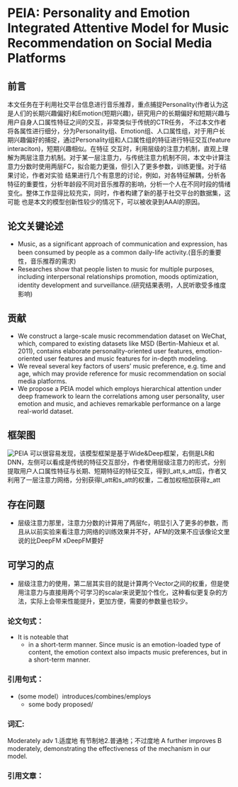 # PEIA: Personality and Emotion Integrated Attentive Model for Music Recommendation on Social Media Platforms 
## 前言
本文任务在于利用社交平台信息进行音乐推荐，重点捕捉Personality(作者认为这是人们的长期兴趣偏好)和Emotion(短期兴趣)，研究用户的长期偏好和短期兴趣与用户自身人口属性特征之间的交互，非常类似于传统的CTR任务，
不过本文作者将各属性进行细分，分为Personality组、Emotion组、人口属性组，对于用户长期兴趣偏好的捕捉，通过Personality组和人口属性组的特征进行特征交互(feature interaciton)，短期兴趣相似。在特征
交互时，利用层级的注意力机制，直观上理解为两层注意力机制。对于某一层注意力，与传统注意力机制不同，本文中计算注意力分数时使用两层FC，拟合能力更强，但引入了更多参数，训练更慢。对于结果讨论，作者对实验
结果进行几个有意思的讨论，例如，对各特征解耦，分析各特征的重要性，分析年龄段不同对音乐推荐的影响，分析一个人在不同时段的情绪变化。整体工作显得比较充实，同时，作者构建了新的基于社交平台的数据集，这可能
也是本文的模型创新性较少的情况下，可以被收录到AAAI的原因。
## 论文关键论述
* Music, as a significant approach of communication and expression, has been consumed by people as a common daily-life activity.(音乐的重要性，音乐推荐的需求)
* Researches show that people listen to music for multiple purposes, including interpersonal relationships promotion, moods optimization, identity development and surveillance.(研究结果表明，人民听歌受多维度影响)

## 贡献
* We construct a large-scale music recommendation dataset on WeChat, which, compared to existing datasets like MSD (Bertin-Mahieux et al. 2011), contains elaborate personality-oriented user features, emotion-oriented user features and music features for in-depth modeling.
* We reveal several key factors of users’ music preference, e.g. time and age, which may provide reference for music recommendation on social media platforms. 
* We propose a PEIA model which employs hierarchical attention under deep framework to learn the correlations among user personality, user emotion and music, and achieves remarkable performance on a large real-world dataset. 

## 框架图
![PEIA](https://github.com/NiuJiaJun-BUPT/RecommenderSystems/blob/master/Music%20Recommendation/pictures/PEIA_model.jpg)
可以很容易发现，该模型框架是基于Wide&Deep框架，右侧是LR和DNN，左侧可以看成是传统的特征交互部分，作者使用层级注意力的形式，分别提取用户人口属性特征与长期、短期特征的特征交互，得到l_att,s_att后，作者又利用了一层注意力网络，分别获得l_att和s_att的权重，二者加权相加获得z_att

## 存在问题
* 层级注意力那里，注意力分数的计算用了两层fc，明显引入了更多的参数，而且从以前实验来看注意力网络的训练效果并不好，AFM的效果不应该像论文里说的比DeepFM xDeepFM要好

## 可学习的点
* 层级注意力的使用，第二层其实目的就是计算两个Vector之间的权重，但是使用注意力与直接用两个可学习的scalar来说更加个性化，这种看似更复杂的方法，实际上会带来性能提升，更加方便，需要的参数量也较少。

### 论文句式：
  * It is noteable that
	* in a short-term manner. Since music is an emotion-loaded type of content, the emotion context also impacts music preferences, but in a short-term manner.
### 引用句式：
  * (some model）introduces/combines/employs
	* some body proposed/
### 词汇: 
  Moderately adv 1.适度地 有节制地2.普通地；不过度地  A further improves B moderately, demonstrating the  effectiveness of the mechanism in our model.
### 引用文章：

